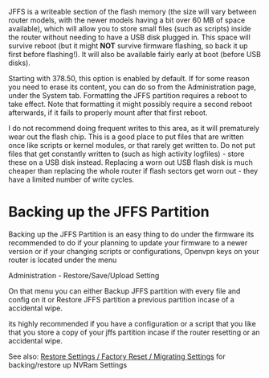 JFFS is a writeable section of the flash memory (the size will vary between router models, with the newer models having a bit over 60 MB of space available), which will allow you to store small files (such as scripts) inside the router without needing to have a USB disk plugged in.  This space will survive reboot (but it might **NOT** survive firmware flashing, so back it up first before flashing!).  It will also be available fairly early at boot (before USB disks).

Starting with 378.50, this option is enabled by default.  If for some reason you need to erase its content, you can do so from the Administration page, under the System tab.  Formatting the JFFS partition requires a reboot to take effect.  Note that formatting it might possibly require a second reboot afterwards, if it fails to properly mount after that first reboot.

I do not recommend doing frequent writes to this area, as it will prematurely wear out the flash chip.  This is a good place to put files that are written once like scripts or kernel modules, or that rarely get written to.  Do not put files that get constantly written to (such as high activity logfiles) - store these on a USB disk instead.  Replacing a worn out USB flash disk is much cheaper than replacing the whole router if flash sectors get worn out - they have a limited number of write cycles.

# Backing up the JFFS Partition
Backing up the JFFS Partition is an easy thing to do under the firmware its recommended to do if your planning to update your firmware to a newer version or if your changing scripts or configurations, Openvpn keys on your router is located under the menu 

Administration - Restore/Save/Upload Setting

On that menu you can either Backup JFFS partition with every file and config on it or Restore JFFS partition a previous partition incase of a accidental wipe.

its highly recommended if you have a configuration or a script that you like that you store a copy of your jffs partition incase if the router resetting or an accidental wipe.

See also: [Restore Settings / Factory Reset / Migrating Settings](https://github.com/RMerl/asuswrt-merlin/wiki/User-NVRAM-Save-Restore-Utility) for backing/restore up NVRam Settings